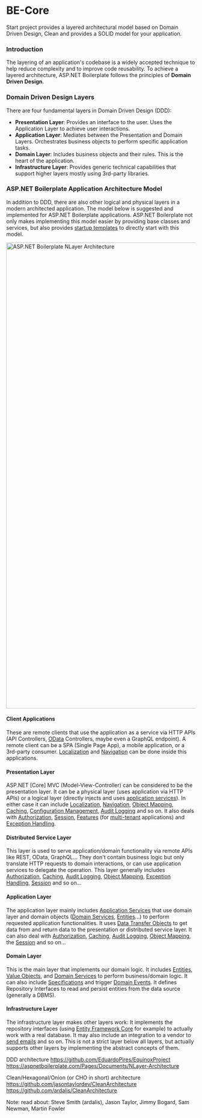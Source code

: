 # BE-Core
Start project provides a layered architectural model based on Domain Driven Design, Clean and provides a SOLID model for your application.

### Introduction

The layering of an application's codebase is a widely accepted technique to
help reduce complexity and to improve code reusability. To achieve a layered
architecture, ASP.NET Boilerplate follows the principles of **Domain
Driven Design**.

### Domain Driven Design Layers

There are four fundamental layers in Domain Driven Design (DDD):

-   **Presentation Layer**: Provides an interface to the user. Uses the
    Application Layer to achieve user interactions.
-   **Application Layer**: Mediates between the Presentation and Domain
    Layers. Orchestrates business objects to perform specific
    application tasks.
-   **Domain Layer**: Includes business objects and their rules. This is the
    heart of the application.
-   **Infrastructure Layer**: Provides generic technical capabilities
    that support higher layers mostly using 3rd-party libraries.

### ASP.NET Boilerplate Application Architecture Model

In addition to DDD, there are also other logical and physical layers in
a modern architected application. The model below is suggested and
implemented for ASP.NET Boilerplate applications. ASP.NET Boilerplate
not only makes implementing this model easier by providing base classes
and services, but also provides [startup templates](/Templates) to
directly start with this model.

[<img src="images/abp-nlayer-architecture.png" alt="ASP.NET Boilerplate NLayer Architecture" class="img-thumbnail" width="1220" height="1236" />](https://raw.githubusercontent.com/aspnetboilerplate/aspnetboilerplate/master/doc/WebSite/images/abp-nlayer-architecture.png)

#### Client Applications

These are remote clients that use the application as a service via HTTP APIs
(API Controllers, [OData](OData-Integration.md) Controllers, maybe even a
GraphQL endpoint). A remote client can be a SPA (Single Page App), a mobile application, or
a 3rd-party consumer. [Localization](Localization.md) and
[Navigation](Navigation.md) can be done inside this applications.

#### Presentation Layer

ASP.NET \[Core\] MVC (Model-View-Controller) can be considered to be the
presentation layer. It can be a physical layer (uses application via
HTTP APIs) or a logical layer (directly injects and uses [application
services](Application-Services.md)). In either case it can include
[Localization](Localization.md), [Navigation](Navigation.md),
[Object Mapping](Object-To-Object-Mapping.md),
[Caching](Caching.md), [Configuration
Management](Setting-Management.md), [Audit
Logging](Audit-Logging.md) and so on. It also deals with
[Authorization](Authorization.md), [Session](Abp-Session.md),
[Features](Feature-Management.md) (for
[multi-tenant](Multi-Tenancy.md) applications) and [Exception
Handling](Handling-Exceptions.md).

#### Distributed Service Layer

This layer is used to serve application/domain functionality via remote
APIs like REST, OData, GraphQL... They don't contain business logic but
only translate HTTP requests to domain interactions, or can use
application services to delegate the operation. This layer generally
includes [Authorization](Authorization.md), [Caching](Caching.md),
[Audit Logging](Audit-Logging.md), [Object
Mapping](Object-To-Object-Mapping.md), [Exception
Handling](Handling-Exceptions.md), [Session](Abp-Session.md) and so
on...

#### Application Layer

The application layer mainly includes [Application
Services](Application-Services.md) that use domain layer and domain
objects ([Domain Services](Domain-Services.md),
[Entities](Entities.md)...) to perform requested application
functionalities. It uses [Data Transfer
Objects](Data-Transfer-Objects.md) to get data from and return data
to the presentation or distributed service layer. It can also deal with
[Authorization](Authorization.md), [Caching](Caching.md), [Audit
Logging](Audit-Logging.md), [Object
Mapping](Object-To-Object-Mapping.md), the [Session](Abp-Session.md) and
so on...

#### Domain Layer

This is the main layer that implements our domain logic. It includes
[Entities](Entities.md), [Value Objects](Value-Objects.md), and [Domain
Services](Domain-Services.md) to perform business/domain logic. It can
also include [Specifications](Specifications.md) and trigger [Domain
Events](EventBus-Domain-Events.md). It defines Repository Interfaces
to read and persist entities from the data source (generally a DBMS).

#### Infrastructure Layer

The infrastructure layer makes other layers work: It implements
the repository interfaces (using [Entity Framework
Core](Entity-Framework-Core.md) for example) to actually work with a
real database. It may also include an integration to a vendor to [send
emails](Email-Sending.md) and so on. This is not a strict layer below
all layers, but actually supports other layers by implementing the abstract
concepts of them.


DDD architecture 
https://github.com/EduardoPires/EquinoxProject
https://aspnetboilerplate.com/Pages/Documents/NLayer-Architecture

Clean/Hexagonal/Onion (or CHO in short) architecture
https://github.com/jasontaylordev/CleanArchitecture
https://github.com/ardalis/CleanArchitecture

Note: read about: Steve Smith (ardalis), Jason Taylor, Jimmy Bogard, Sam Newman, Martin Fowler 
